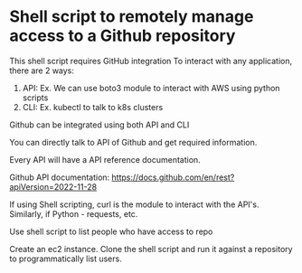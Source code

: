 # Shell script to remotely manage access to a Github repository

This shell script requires GitHub integration
To interact with any application, there are 2 ways:
1. API: Ex. We can use boto3 module to interact with AWS using python scripts
2. CLI: Ex. kubectl to talk to k8s clusters

Github can be integrated using both API and CLI

You can directly talk to API of Github and get required information.

Every API will have a API reference documentation.

Github API documentation: https://docs.github.com/en/rest?apiVersion=2022-11-28

If using Shell scripting, curl is the module to interact with the API's. Similarly, if Python - requests, etc.

Use shell script to list people who have access to repo

Create an ec2 instance. Clone the shell script and run it against a repository to programmatically list users.


